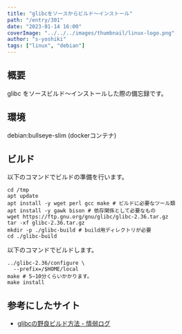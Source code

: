 ```yaml
---
title: "glibcをソースからビルド〜インストール"
path: "/entry/301"
date: "2023-01-14 16:00"
coverImage: "../../../images/thumbnail/linux-logo.png"
author: "s-yoshiki"
tags: ["linux", "debian"]
---
```


## 概要

glibc をソースビルド〜インストールした際の備忘録です。

## 環境

debian:bullseye-slim (dockerコンテナ)

## ビルド

以下のコマンドでビルドの準備を行います。

```shell
cd /tmp
apt update
apt install -y wget perl gcc make # ビルドに必要なツール類
apt install -y gawk bison # 依存関係として必要なもの
wget https://ftp.gnu.org/gnu/glibc/glibc-2.36.tar.gz
tar -xf glibc-2.36.tar.gz
mkdir -p ./glibc-build # build用ディレクトリが必要
cd ./glibc-build
```

以下のコマンドでビルドします。

```shell
../glibc-2.36/configure \
  --prefix=/$HOME/local
make # 5~10分くらいかかります。
make install
```

## 参考にしたサイト

- [glibcの野良ビルド方法 - 情弱ログ](https://sugawarayusuke.hatenablog.com/entry/2015/10/28/222949)
